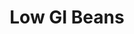 ---
type: GiDataTablePage
title: Low GI Beans
description: Low Glycemic Index Beans
keywords: gi, GI, Glycemic Index, glycemic index, GlycemicIndex, glycemicindex, gi of Beans, GI of Beans, Glycemic Index of Beans, glycemic index of Beans, GlycemicIndex of Beans, glycemicindex of Beans, Beans, Low GI Beans, Low Glycemic Index Beans
---